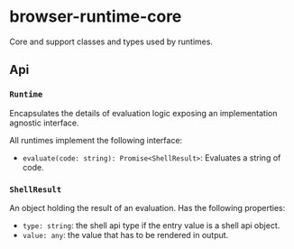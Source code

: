 # browser-runtime-core

Core and support classes and types used by runtimes.

## Api

### `Runtime`

Encapsulates the details of evaluation logic exposing an implementation
agnostic interface.

All runtimes implement the following interface:

- `evaluate(code: string): Promise<ShellResult>`: Evaluates a string of code.

### `ShellResult`

An object holding the result of an evaluation. Has the following properties:

- `type: string`: the shell api type if the entry value is a shell api object.
- `value: any`: the value that has to be rendered in output.
